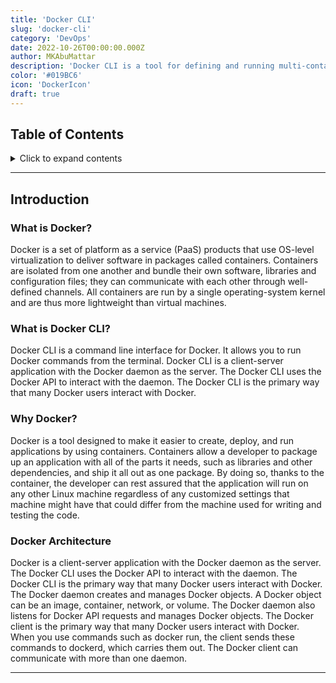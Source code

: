 ```yaml
---
title: 'Docker CLI'
slug: 'docker-cli'
category: 'DevOps'
date: 2022-10-26T00:00:00.000Z
author: MKAbuMattar
description: 'Docker CLI is a tool for defining and running multi-container Docker applications. With CLI, you use a YAML file to configure your application’s services. Then, with a single command, you create and start all the services from your configuration.'
color: '#019BC6'
icon: 'DockerIcon'
draft: true
---
```


## Table of Contents

<details>

<summary>Click to expand contents</summary>

- [Introduction](#introduction)
  - [What is Docker?](#what-is-docker)
  - [What is Docker CLI?](#what-is-docker-cli)
  - [What is Dockerfile?](#what-is-dockerfile)
  - [Why Docker?](#why-docker)
  - [Docker Architecture](#docker-architecture)
- [Getting started](#getting-started)

</details>

---

## Introduction

<div class="cheat__container-content">

### What is Docker?

Docker is a set of platform as a service (PaaS) products that use OS-level virtualization to deliver software in packages called containers. Containers are isolated from one another and bundle their own software, libraries and configuration files; they can communicate with each other through well-defined channels. All containers are run by a single operating-system kernel and are thus more lightweight than virtual machines.

</div>

<div class="cheat__container-content">

### What is Docker CLI?

Docker CLI is a command line interface for Docker. It allows you to run Docker commands from the terminal. Docker CLI is a client-server application with the Docker daemon as the server. The Docker CLI uses the Docker API to interact with the daemon. The Docker CLI is the primary way that many Docker users interact with Docker.

</div>

<div class="cheat__container-content">

### Why Docker?

Docker is a tool designed to make it easier to create, deploy, and run applications by using containers. Containers allow a developer to package up an application with all of the parts it needs, such as libraries and other dependencies, and ship it all out as one package. By doing so, thanks to the container, the developer can rest assured that the application will run on any other Linux machine regardless of any customized settings that machine might have that could differ from the machine used for writing and testing the code.

</div>

<div class="cheat__container-content">

### Docker Architecture

Docker is a client-server application with the Docker daemon as the server. The Docker CLI uses the Docker API to interact with the daemon. The Docker CLI is the primary way that many Docker users interact with Docker. The Docker daemon creates and manages Docker objects. A Docker object can be an image, container, network, or volume. The Docker daemon also listens for Docker API requests and manages Docker objects. The Docker client is the primary way that many Docker users interact with Docker. When you use commands such as docker run, the client sends these commands to dockerd, which carries them out. The Docker client can communicate with more than one daemon.

</div>

---
